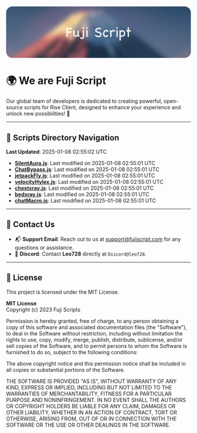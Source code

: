 ![Banner](.github/b.webp)

# 🌍 **We are Fuji Script**

Our global team of developers is dedicated to creating powerful, open-source scripts for Rise Client, designed to enhance your experience and unlock new possibilities! 🌟

---
<!-- SCRIPTS_NAVIGATION_START -->
## 📂 **Scripts Directory Navigation**

**Last Updated**: 2025-01-08 02:55:02 UTC

- **[SilentAura.js](scripts/SilentAura.js)**: Last modified on 2025-01-08 02:55:01 UTC
- **[ChatBypass.js](scripts/ChatBypass.js)**: Last modified on 2025-01-08 02:55:01 UTC
- **[jetpackFly.js](scripts/jetpackFly.js)**: Last modified on 2025-01-08 02:55:01 UTC
- **[velocityHylex.js](scripts/velocityHylex.js)**: Last modified on 2025-01-08 02:55:01 UTC
- **[chestxray.js](scripts/chestxray.js)**: Last modified on 2025-01-08 02:55:01 UTC
- **[bedxray.js](scripts/bedxray.js)**: Last modified on 2025-01-08 02:55:01 UTC
- **[chatMacro.js](scripts/chatMacro.js)**: Last modified on 2025-01-08 02:55:01 UTC

<!-- SCRIPTS_NAVIGATION_END -->

---

## 💬 **Contact Us**  
- 📬 **Support Email**: Reach out to us at [support@fujiscript.com](mailto:support@fujiscript.com) for any questions or assistance.  
- 💬 **Discord**: Contact **Leo728** directly at `Discord@leo728`.

---

## 📜 **License**

This project is licensed under the MIT License.  

**MIT License**  
Copyright (c) 2023 Fuji Scripts  

Permission is hereby granted, free of charge, to any person obtaining a copy of this software and associated documentation files (the "Software"), to deal in the Software without restriction, including without limitation the rights to use, copy, modify, merge, publish, distribute, sublicense, and/or sell copies of the Software, and to permit persons to whom the Software is furnished to do so, subject to the following conditions:  

The above copyright notice and this permission notice shall be included in all copies or substantial portions of the Software.  

THE SOFTWARE IS PROVIDED "AS IS", WITHOUT WARRANTY OF ANY KIND, EXPRESS OR IMPLIED, INCLUDING BUT NOT LIMITED TO THE WARRANTIES OF MERCHANTABILITY, FITNESS FOR A PARTICULAR PURPOSE AND NONINFRINGEMENT. IN NO EVENT SHALL THE AUTHORS OR COPYRIGHT HOLDERS BE LIABLE FOR ANY CLAIM, DAMAGES OR OTHER LIABILITY, WHETHER IN AN ACTION OF CONTRACT, TORT OR OTHERWISE, ARISING FROM, OUT OF OR IN CONNECTION WITH THE SOFTWARE OR THE USE OR OTHER DEALINGS IN THE SOFTWARE.  
